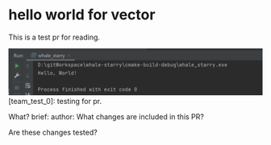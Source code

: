 # hello world for vector

This is a test pr for reading.

![1](day01-testpr/imgs/day1_result_for_main.cpp.png)[team_test_0]: testing for pr.

What?
brief: 
author: 
What changes are included in this PR?

Are these changes tested?

